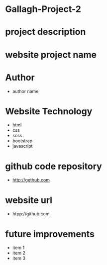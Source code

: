 # Gallagh-Project-2

# project description

# website project name

# Author
- author name

# Website Technology
- html
- css
- scss
- bootstrap
- javascript

# github code repository
- http://gethub.com

# website url
- htpp://github.com

# future improvements
- item 1
- item 2
- item 3